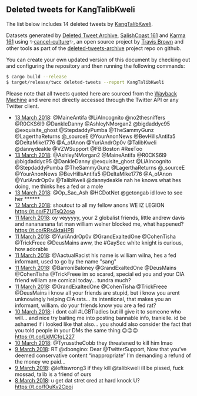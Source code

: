 ## Deleted tweets for KangTalibKweli

The list below includes 14 deleted tweets by
[KangTalibKweli](https://twitter.com/KangTalibKweli).



Datasets generated by [Deleted Tweet Archive](https://twitter.com/deletedtweet161), 
[SalishCoast 161](https://twitter.com/SalishCoastA) and [Karma 161](https://twitter.com/KarmaOneSixOne) 
using ✨[cancel-culture](https://github.com/travisbrown/cancel-culture)✨, an open source project by 
[Travis Brown](https://twitter.com/travisbrown) and other tools as part of the 
[deleted-tweets-archive](https://github.com/salcoast/deleted-tweets-archive/) project repo on github.

You can create your own updated version of this document by checking out and configuring the
repository and then running the following commands:

```bash
$ cargo build --release
$ target/release/twcc deleted-tweets --report KangTalibKweli
```

Please note that all tweets quoted here are sourced from the
[Wayback Machine](https://web.archive.org) and were not directly accessed through the Twitter API or
any Twitter client.

* [13 March 2018](https://web.archive.org/web/20180313025958/https://twitter.com/KangTalibKweli/status/973393201498329089): @MaineAntifa @LiAIncognito @no2thesniffers @R0CKS6l9 @DankleDanny @AshleyNMorgan2 @bigdaddyc95 @exquisite_ghost @StepdaddyPumba @TheSammyGunz @LagerthaReturns @_sourceE @YourAnonNews @BevHillsAntifa5 @DeltaMike1776 @A_ofAnon @YuriAndrOp0v @TalibKweli @dannydeakle @VZWSupport @FBIBoston #ReeToo
* [13 March 2018](https://web.archive.org/web/20180313020838/https://twitter.com/KangTalibKweli/status/973380283037831169): @AshleyNMorgan2 @MaineAntifa @R0CKS6l9 @bigdaddyc95 @DankleDanny @exquisite_ghost @LiAIncognito @StepdaddyPumba @TheSammyGunz @LagerthaReturns @_sourceE @YourAnonNews @BevHillsAntifa5 @DeltaMike1776 @A_ofAnon @YuriAndrOp0v @TalibKweli @dannydeakle nah he knows what hes doing, me thinks hes a fed or a mole
* [13 March 2018](https://web.archive.org/web/20180313011041/https://twitter.com/KangTalibKweli/status/973365699430232064): @Op_Sac_Ash @HCDotNet @getongab id love to see her ******
* [12 March 2018](https://web.archive.org/web/20180312030720/https://twitter.com/KangTalibKweli/status/973032667515060224): shoutout to all my fellow anons   WE IZ LEGION https://t.co/FZUTsQ2csa
* [11 March 2018](https://web.archive.org/web/20180311231322/https://twitter.com/KangTalibKweli/status/972973787867164672): oy veyyyyy, your 2 globalist friends, little andrew davis and nanananana fat man william welner blocked me, what happened? https://t.co/RRs4ktaHPB
* [11 March 2018](https://web.archive.org/web/20180311182651/https://twitter.com/KangTalibKweli/status/972901683599761409): @YuriAndrOp0v @GrandExaltedOne @CohenTisha @TrickFreee @DeusMains aww, the #GaySec white knight is curious, how adorable
* [11 March 2018](https://web.archive.org/web/20180311173953/https://twitter.com/KangTalibKweli/status/972889864038506496): @AactualRacist his name is william wilna, hes a fed informant, used to go by the name "sang"
* [11 March 2018](https://web.archive.org/web/20180311173914/https://twitter.com/KangTalibKweli/status/972889700448067585): @BarroniBaloney @GrandExaltedOne @DeusMains @CohenTisha @TrickFreee im so scared, special ed  you and your CIA friend william are comical today... tundra much?
* [11 March 2018](https://web.archive.org/web/20180311170613/https://twitter.com/KangTalibKweli/status/972881391556923392): @GrandExaltedOne @CohenTisha @TrickFreee @DeusMains i know all your friends are stupid, but i know you arent unknowingly helping CIA rats... its intentional, that makes you an informant, william.  do your friends know you are a fed rat?
* [10 March 2018](https://web.archive.org/web/20180310015112/https://twitter.com/KangTalibKweli/status/972288732182319106): i dont call #LGBTladies but ill give it to someone who will... and nice try baiting me into posting bannable info, tranielle.  id be ashamed if i looked like that also... you should also consider the fact that you told people in your DMs the same thing 😉😉😉 https://t.co/LkMCfqL227
* [10 March 2018](https://web.archive.org/web/20180310001332/https://twitter.com/KangTalibKweli/status/972264153556582400): @TyrusstheCobb they threatened to kill him lmao
* [ 9 March 2018](https://web.archive.org/web/20180309234414/https://twitter.com/KangTalibKweli/status/972256779982819328): RT @dbongino: Dear @TwitterSupport, Now that you’ve deemed conservative content “inappropriate” I’m demanding a refund of the money we paid…
* [ 9 March 2018](https://web.archive.org/web/20180309224518/https://twitter.com/KangTalibKweli/status/972241948923891712): @leftiswrong3 if they kill @talibkweli ill be pissed, fuck mossad, talib is a friend of ours
* [ 8 March 2018](https://web.archive.org/web/20180308014501/https://twitter.com/KangTalibKweli/status/971562400372666369): u get dat stret cred at hard knock U? https://t.co/fOuKv2Cpoj
